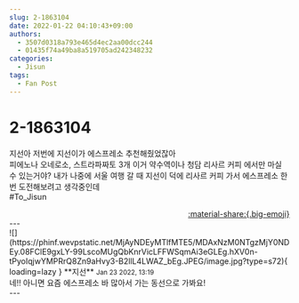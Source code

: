 ```yaml
---
slug: 2-1863104
date: 2022-01-22 04:10:43+09:00
authors:
  - 3507d0318a793e465d4ec2aa00dcc244
  - 01435f74a49ba8a519705ad242348232
categories:
  - Jisun
tags:
  - Fan Post
---
```


# 2-1863104

<div class="post-container" markdown="1">
<div class="content-container md-sidebar__scrollwrap" markdown="1">

지선아 저번에 지선이가 에스프레소 추천해줬었잖아<br>피에노나 오네로소, 스트라파짜토 3개 이거 약수역이나 청담 리사르 커피 에서만 마실 수 있는거야? 내가 나중에 서울 여행 갈 때 지선이 덕에 리사르 커피 가서 에스프레소 한 번 도전해보려고 생각중인데<br>\#To_Jisun

</div>
</div>

<div style="text-align: right;" markdown="1">
<a href="https://weverse.io/fromis9/fanpost/2-1863104" style="text-align: right;">:material-share:{.big-emoji}</a>
</div>
---

<div class="comments-container md-sidebar__scrollwrap" markdown="1">
<div class="comment" markdown="1">
<div class='id-container' markdown="1">
![](https://phinf.wevpstatic.net/MjAyNDEyMTlfMTE5/MDAxNzM0NTgzMjY0NDEy.08FClE9gxLY-99LscoMUgQbKnrVicLFFWSqmAi3eGLEg.hXV0n-tPyoIqjwYMPRrQ8Zn9aHvy3-B2llL4LWAZ_bEg.JPEG/image.jpg?type=s72){ loading=lazy }
**<span class="artist">지선</span>** <small>Jan 23 2022, 13:19</small><br>
</div>
<div class='comment-body' markdown="1">
네!! 아니면 요즘 에스프레소 바 많아서 가는 동선으로 가봐요!
</div>
</div>
</div>
---
